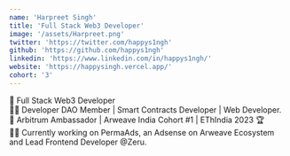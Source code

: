 ```yaml
---
name: 'Harpreet Singh'
title: 'Full Stack Web3 Developer'
image: '/assets/Harpreet.png'
twitter: 'https://twitter.com/happys1ngh'
github: 'https://github.com/happys1ngh'
linkedin: 'https://www.linkedin.com/in/happys1ngh/'
website: 'https://happysingh.vercel.app/'
cohort: '3'
---
```


<div>
  🥑 Full Stack Web3 Developer <br/>
  👨‍💻 Developer DAO Member | Smart Contracts Developer | Web Developer. <br/>
  💙 Arbitrum Ambassador | Arweave India Cohort #1 | EThIndia 2023 🏆
</div>

<div class="mt-4">
  🏄‍♀️ Currently working on PermaAds, an Adsense on Arweave Ecosystem and Lead Frontend Developer @Zeru.
</div>